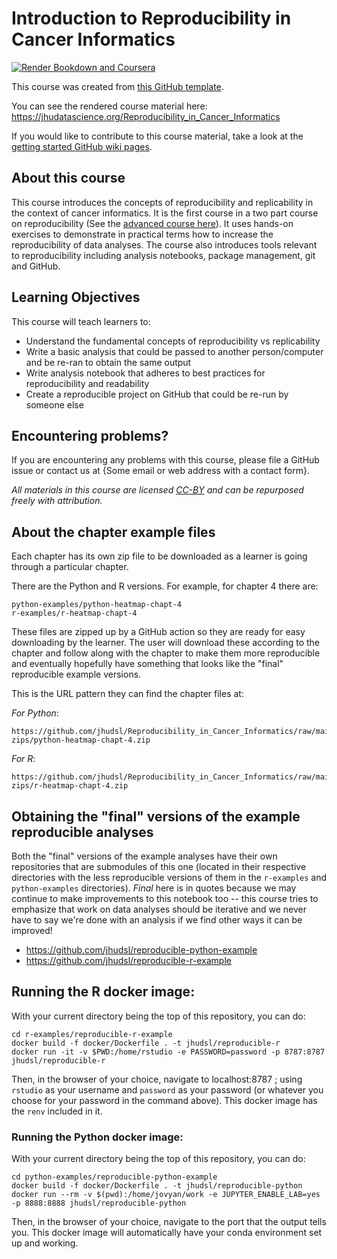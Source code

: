
# Introduction to Reproducibility in Cancer Informatics

[![Render Bookdown and Coursera](https://github.com/jhudsl/OTTR_Template/actions/workflows/render-bookdown.yml/badge.svg)](https://github.com/jhudsl/OTTR_Template/actions/workflows/render-bookdown.yml)

This course was created from [this GitHub template](https://github.com/jhudsl/OTTR_Template).

You can see the rendered course material here: https://jhudatascience.org/Reproducibility_in_Cancer_Informatics

If you would like to contribute to this course material, take a look at the [getting started GitHub wiki pages](https://github.com/jhudsl/OTTR_Template/wiki).

## About this course

This course introduces the concepts of reproducibility and replicability in the context of cancer informatics.
It is the first course in a two part course on reproducibility (See the [advanced course here](https://github.com/jhudsl/Adv_Reproducibility_in_Cancer_Informatics)).
It uses hands-on exercises to demonstrate in practical terms how to increase the reproducibility of data analyses.
The course also introduces tools relevant to reproducibility including analysis notebooks, package management, git and GitHub.

## Learning Objectives

This course will teach learners to:  

- Understand the fundamental concepts of reproducibility vs replicability
- Write a basic analysis that could be passed to another person/computer and be re-ran to obtain the same output
- Write analysis notebook that adheres to best practices for reproducibility and readability
- Create a reproducible project on GitHub that could be re-run by someone else

## Encountering problems?

If you are encountering any problems with this course, please file a GitHub issue or contact us at {Some email or web address with a contact form}.

_All materials in this course are licensed [CC-BY](https://tldrlegal.com/license/creative-commons-attribution-(cc)) and can be repurposed freely with attribution._

## About the chapter example files

Each chapter has its own zip file to be downloaded as a learner is going through a particular chapter.

There are the Python and R versions.
For example, for chapter 4 there are:
```
python-examples/python-heatmap-chapt-4
r-examples/r-heatmap-chapt-4
```
These files are zipped up by a GitHub action so they are ready for easy downloading by the learner.
The user will download these according to the chapter and follow along with the chapter to make them more reproducible and eventually hopefully have something that looks like the "final" reproducible example versions.

This is the URL pattern they can find the chapter files at:

_For Python_:
```
https://github.com/jhudsl/Reproducibility_in_Cancer_Informatics/raw/main/chapter-zips/python-heatmap-chapt-4.zip
```
_For R_:
```
https://github.com/jhudsl/Reproducibility_in_Cancer_Informatics/raw/main/chapter-zips/r-heatmap-chapt-4.zip
```

## Obtaining the "final" versions of the example reproducible analyses

Both the "final" versions of the example analyses have their own repositories that are submodules of this one (located in their respective directories with the less reproducible versions of them in the `r-examples` and `python-examples` directories).
_Final_ here is in quotes because we may continue to make improvements to this notebook too -- this course tries to emphasize that work on data analyses should be iterative and we never have to say we're done with an analysis if we find other ways it can be improved!

- https://github.com/jhudsl/reproducible-python-example
- https://github.com/jhudsl/reproducible-r-example

## Running the R docker image:

With your current directory being the top of this repository, you can do:
```
cd r-examples/reproducible-r-example
docker build -f docker/Dockerfile . -t jhudsl/reproducible-r
docker run -it -v $PWD:/home/rstudio -e PASSWORD=password -p 8787:8787 jhudsl/reproducible-r
```
Then, in the browser of your choice, navigate to localhost:8787 ; using `rstudio` as your username and `password` as your password (or whatever you choose for your password in the command above). This docker image has the `renv` included in it.

### Running the Python docker image:

With your current directory being the top of this repository, you can do:
```
cd python-examples/reproducible-python-example
docker build -f docker/Dockerfile . -t jhudsl/reproducible-python
docker run --rm -v $(pwd):/home/jovyan/work -e JUPYTER_ENABLE_LAB=yes -p 8888:8888 jhudsl/reproducible-python
```
Then, in the browser of your choice, navigate to the port that the output tells you. This docker image will automatically have your conda environment set up and working.
